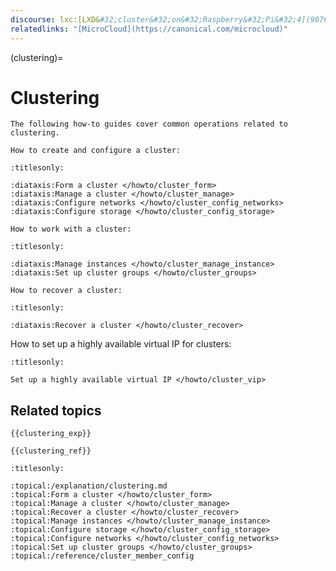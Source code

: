 ```yaml
---
discourse: lxc:[LXD&#32;cluster&#32;on&#32;Raspberry&#32;Pi&#32;4](9076)
relatedlinks: "[MicroCloud](https://canonical.com/microcloud)"
---
```


(clustering)=
# Clustering

```{only} diataxis
The following how-to guides cover common operations related to clustering.

How to create and configure a cluster:
```

```{filtered-toctree}
:titlesonly:

:diataxis:Form a cluster </howto/cluster_form>
:diataxis:Manage a cluster </howto/cluster_manage>
:diataxis:Configure networks </howto/cluster_config_networks>
:diataxis:Configure storage </howto/cluster_config_storage>
```

```{only} diataxis
How to work with a cluster:
```

```{filtered-toctree}
:titlesonly:

:diataxis:Manage instances </howto/cluster_manage_instance>
:diataxis:Set up cluster groups </howto/cluster_groups>
```

```{only} diataxis
How to recover a cluster:
```

```{filtered-toctree}
:titlesonly:

:diataxis:Recover a cluster </howto/cluster_recover>
```

How to set up a highly available virtual IP for clusters:

```{toctree}
:titlesonly:

Set up a highly available virtual IP </howto/cluster_vip>
```

## Related topics

```{only} diataxis
{{clustering_exp}}

{{clustering_ref}}
```

```{filtered-toctree}
:titlesonly:

:topical:/explanation/clustering.md
:topical:Form a cluster </howto/cluster_form>
:topical:Manage a cluster </howto/cluster_manage>
:topical:Recover a cluster </howto/cluster_recover>
:topical:Manage instances </howto/cluster_manage_instance>
:topical:Configure storage </howto/cluster_config_storage>
:topical:Configure networks </howto/cluster_config_networks>
:topical:Set up cluster groups </howto/cluster_groups>
:topical:/reference/cluster_member_config
```
